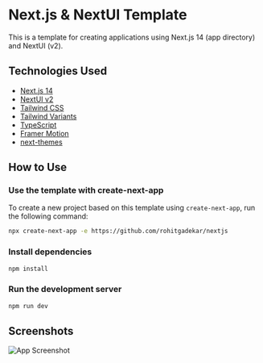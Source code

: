 # Next.js & NextUI Template

This is a template for creating applications using Next.js 14 (app directory) and NextUI (v2).

## Technologies Used

- [Next.js 14](https://nextjs.org/docs/getting-started)
- [NextUI v2](https://nextui.org/)
- [Tailwind CSS](https://tailwindcss.com/)
- [Tailwind Variants](https://tailwind-variants.org)
- [TypeScript](https://www.typescriptlang.org/)
- [Framer Motion](https://www.framer.com/motion/)
- [next-themes](https://github.com/pacocoursey/next-themes)

## How to Use

### Use the template with create-next-app

To create a new project based on this template using `create-next-app`, run the following command:

```bash
npx create-next-app -e https://github.com/rohitgadekar/nextjs
```

### Install dependencies

```bash
npm install
```

### Run the development server

```bash
npm run dev
```

## Screenshots

![App Screenshot](https://firebasestorage.googleapis.com/v0/b/nextjs-ac1be.appspot.com/o/template%2FScreenshot%202024-05-22%20131621.png?alt=media&token=27006e0e-9351-4ab9-9659-bb178abda204)
